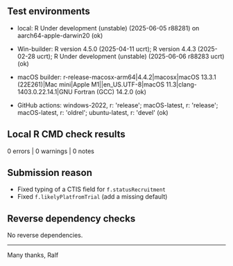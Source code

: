 ## Test environments

* local: R Under development (unstable) (2025-06-05 r88281) on aarch64-apple-darwin20 (ok)

* Win-builder: R version 4.5.0 (2025-04-11 ucrt); R version 4.4.3 (2025-02-28 ucrt); R Under development (unstable) (2025-06-06 r88283 ucrt) (ok)

* macOS builder: r-release-macosx-arm64|4.4.2|macosx|macOS 13.3.1 (22E261)|Mac mini|Apple M1||en_US.UTF-8|macOS 11.3|clang-1403.0.22.14.1|GNU Fortran (GCC) 14.2.0 (ok)

* GitHub actions: windows-2022, r: 'release'; macOS-latest, r: 'release'; macOS-latest, r: 'oldrel'; ubuntu-latest, r: 'devel' (ok)


## Local R CMD check results

0 errors | 0 warnings | 0 notes


## Submission reason

- Fixed typing of a CTIS field for `f.statusRecruitment`
- Fixed `f.likelyPlatfromTrial` (add a missing default)


## Reverse dependency checks

No reverse dependencies. 


----

Many thanks,
Ralf
